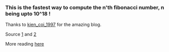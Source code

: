 ### This is the fastest way to compute the n'th fibonacci number, n being upto 10^18 !

Thanks to [kien_coi_1997](https://codeforces.com/profile/kien_coi_1997) for the amazing blog. 

Source 
[1](https://codeforces.com/blog/entry/14385)
and 
[2](https://codeforces.com/blog/entry/14516)

More reading [here](https://en.wikipedia.org/wiki/Fibonacci_sequence#Matrix_form)
